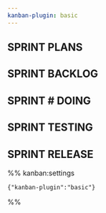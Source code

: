 ```yaml
---
kanban-plugin: basic
---
```


## SPRINT PLANS

## SPRINT BACKLOG

## SPRINT # DOING

## SPRINT TESTING

## SPRINT RELEASE

%% kanban:settings

```
{"kanban-plugin":"basic"}
```

%%
